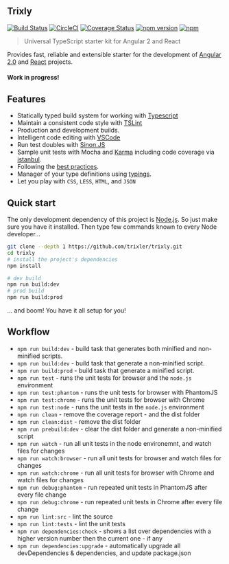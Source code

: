 ## Trixly

[![Build Status](https://travis-ci.org/trixler/trixly.svg?branch=master)](https://travis-ci.org/trixler/trixly)
[![CircleCI](https://circleci.com/gh/trixler/trixly.svg?style=svg)](https://circleci.com/gh/trixler/trixly)
[![Coverage Status](https://coveralls.io/repos/github/trixler/trixly/badge.svg?branch=master)](https://coveralls.io/github/trixler/trixly?branch=master)
[![npm version](https://badge.fury.io/js/trixly.svg)](https://badge.fury.io/js/trixly)
[![npm](https://img.shields.io/npm/l/express.svg?style=flat-square)](https://github.com/trixler/trixly/blob/master/LICENSE.md)

> Universal TypeScript starter kit for Angular 2 and React

Provides fast, reliable and extensible starter for the development of [Angular 2.0](https://angularjs.org/) and [React](https://github.com/facebook/react) projects.

#### Work in progress!


## Features

* Statically typed build system for working with [Typescript](https://www.typescriptlang.org/)
* Maintain a consistent code style with [TSLint](https://palantir.github.io/tslint/)
* Production and development builds.
* Intelligent code editing with [VSCode](https://code.visualstudio.com/)
* Run test doubles with [Sinon.JS](http://sinonjs.org/)
* Sample unit tests with Mocha and [Karma](http://karma-runner.github.io/0.13/index.html) including code coverage via [istanbul](https://gotwarlost.github.io/istanbul/).
* Following the [best practices](https://angular.io/styleguide).
* Manager of your type definitions using [typings](https://github.com/typings/typings).
* Let you play with `CSS`, `LESS`, `HTML`, and `JSON`

## Quick start

The only development dependency of this project is [Node.js](https://nodejs.org/en/). So just make sure you have it installed. Then
type few commands known to every Node developer...

```bash
git clone --depth 1 https://github.com/trixler/trixly.git
cd trixly
# install the project's dependencies
npm install

# dev build
npm run build:dev
# prod build
npm run build:prod
```
... and boom! You have it all setup for you!

## Workflow

* `npm run build:dev` - build task that generates both minified and non-minified scripts.
* `npm run build:dev` - build task that generate a non-minified script.
* `npm run build:prod` - build task that generate a minified script.
* `npm run test` - runs the unit tests for browser and the `node.js` environment
* `npm run test:phantom` - runs the unit tests for browser with PhantomJS
* `npm run test:chrome` - runs the unit tests for browser with Chrome
* `npm run test:node` - runs the unit tests in the `node.js` environment
* `npm run clean` - remove the coverage report - and the dist folder
* `npm run clean:dist` - remove the dist folder
* `npm run prebuild:dev` - clear the dist folder and generate a non-minified script
* `npm run watch` - run all unit tests in the node environemnt, and watch files for changes
* `npm run watch:browser` - run all unit tests for browser and watch files for changes
* `npm run watch:chrome` - run all unit tests for browser with Chrome and watch files for changes
* `npm run debug:phantom` - run repeated unit tests in PhantomJS after every file change
* `npm run debug:chrome` - run repeated unit tests in Chrome after every file change
* `npm run lint:src` - lint the source
* `npm run lint:tests` - lint the unit tests
* `npm run dependencies:check` - shows a list over dependencies with a higher version number then the current one - if any
* `npm run dependencies:upgrade` - automatically upgrade all devDependencies & dependencies, and update package.json


